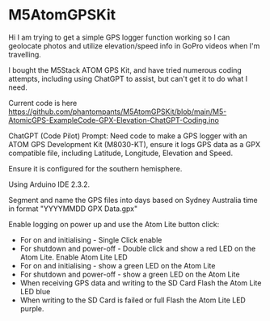 # M5AtomGPSKit
Hi
I am trying to get a simple GPS logger function working so I can geolocate photos and utilize elevation/speed info in GoPro videos when I'm travelling.

I bought the M5Stack ATOM GPS Kit, and have tried numerous coding attempts, including using ChatGPT to assist, but can't get it to do what I need.

Current code is here https://github.com/phantompants/M5AtomGPSKit/blob/main/M5-AtomicGPS-ExampleCode-GPX-Elevation-ChatGPT-Coding.ino 

ChatGPT (Code Pilot) Prompt:
Need code to make a GPS logger with an ATOM GPS Development Kit (M8030-KT), ensure it logs GPS data as a GPX compatible file, including Latitude, Longitude, Elevation and Speed. 

Ensure it is configured for the southern hemisphere. 

Using Arduino IDE 2.3.2.

Segment and name the GPS files into days based on Sydney Australia time in format "YYYYMMDD GPX Data.gpx"

Enable logging on power up and use the Atom Lite button click:
- For on and initialising - Single Click enable 
- For shutdown and power-off - Double click and show a red LED on the Atom Lite.
Enable Atom Lite LED
- For on and initialising - show a green LED on the Atom Lite
- For shutdown and power-off - show a green LED on the Atom Lite
- When receiving GPS data and writing to the SD Card Flash the Atom Lite LED blue
- When writing to the SD Card is failed or full Flash the Atom Lite LED purple. 
